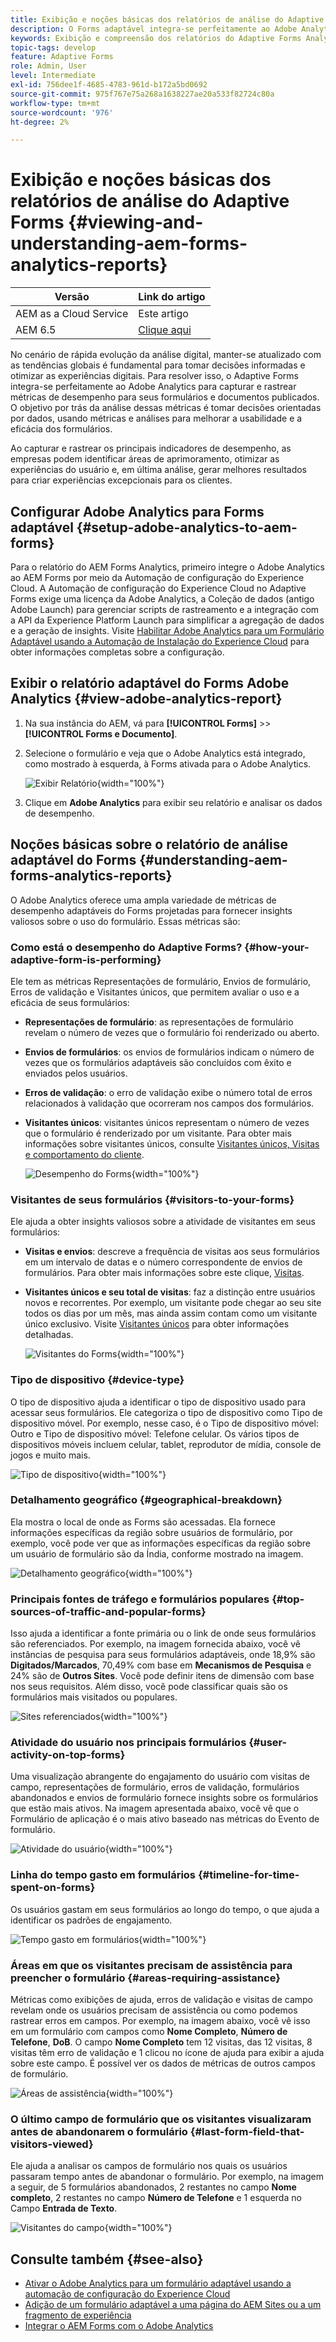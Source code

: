 ```yaml
---
title: Exibição e noções básicas dos relatórios de análise do Adaptive Forms
description: O Forms adaptável integra-se perfeitamente ao Adobe Analytics para capturar e rastrear métricas de desempenho para seus formulários e documentos publicados.
keywords: Exibição e compreensão dos relatórios do Adaptive Forms Analytics, relatório do Adobe Analytics, relatório do Forms Analytics
topic-tags: develop
feature: Adaptive Forms
role: Admin, User
level: Intermediate
exl-id: 756dee1f-4685-4783-961d-b172a5bd0692
source-git-commit: 975f767e75a268a1638227ae20a533f82724c80a
workflow-type: tm+mt
source-wordcount: '976'
ht-degree: 2%

---
```


# Exibição e noções básicas dos relatórios de análise do Adaptive Forms {#viewing-and-understanding-aem-forms-analytics-reports}

| Versão | Link do artigo |
| -------- | ---------------------------- |
| AEM as a Cloud Service | Este artigo |
| AEM 6.5 | [Clique aqui](https://experienceleague.adobe.com/docs/experience-manager-65/forms/integrate-aem-forms-with-experience-cloud-solutions/view-understand-aem-forms-analytics-reports.html?lang=pt-BR) |

No cenário de rápida evolução da análise digital, manter-se atualizado com as tendências globais é fundamental para tomar decisões informadas e otimizar as experiências digitais. Para resolver isso, o Adaptive Forms integra-se perfeitamente ao Adobe Analytics para capturar e rastrear métricas de desempenho para seus formulários e documentos publicados. O objetivo por trás da análise dessas métricas é tomar decisões orientadas por dados, usando métricas e análises para melhorar a usabilidade e a eficácia dos formulários.

Ao capturar e rastrear os principais indicadores de desempenho, as empresas podem identificar áreas de aprimoramento, otimizar as experiências do usuário e, em última análise, gerar melhores resultados para criar experiências excepcionais para os clientes.

## Configurar Adobe Analytics para Forms adaptável {#setup-adobe-analytics-to-aem-forms}

Para o relatório do AEM Forms Analytics, primeiro integre o Adobe Analytics ao AEM Forms por meio da Automação de configuração do Experience Cloud. A Automação de configuração do Experience Cloud no Adaptive Forms exige uma licença da Adobe Analytics, a Coleção de dados (antigo Adobe Launch) para gerenciar scripts de rastreamento e a integração com a API da Experience Platform Launch para simplificar a agregação de dados e a geração de insights. Visite [Habilitar Adobe Analytics para um Formulário Adaptável usando a Automação de Instalação do Experience Cloud](/help/forms/enable-adobe-analytics-adaptive-form-using-experience-cloud-setup-automation.md) para obter informações completas sobre a configuração.

## Exibir o relatório adaptável do Forms Adobe Analytics {#view-adobe-analytics-report}

1. Na sua instância do AEM, vá para **[!UICONTROL Forms]** >> **[!UICONTROL Forms e Documento]**.
1. Selecione o formulário e veja que o Adobe Analytics está integrado, como mostrado à esquerda, à Forms ativada para o Adobe Analytics.

   ![Exibir Relatório](assets/activ-aa.png){width="100%"}

1. Clique em **Adobe Analytics** para exibir seu relatório e analisar os dados de desempenho.

## Noções básicas sobre o relatório de análise adaptável do Forms {#understanding-aem-forms-analytics-reports}

O Adobe Analytics oferece uma ampla variedade de métricas de desempenho adaptáveis do Forms projetadas para fornecer insights valiosos sobre o uso do formulário. Essas métricas são:

### **Como está o desempenho do Adaptive Forms?** {#how-your-adaptive-form-is-performing}

Ele tem as métricas Representações de formulário, Envios de formulário, Erros de validação e Visitantes únicos, que permitem avaliar o uso e a eficácia de seus formulários:

* **Representações de formulário**: as representações de formulário revelam o número de vezes que o formulário foi renderizado ou aberto.

* **Envios de formulários**: os envios de formulários indicam o número de vezes que os formulários adaptáveis são concluídos com êxito e enviados pelos usuários.

* **Erros de validação**: o erro de validação exibe o número total de erros relacionados à validação que ocorreram nos campos dos formulários.

* **Visitantes únicos**: visitantes únicos representam o número de vezes que o formulário é renderizado por um visitante. Para obter mais informações sobre visitantes únicos, consulte [Visitantes únicos, Visitas e comportamento do cliente](https://experienceleague.adobe.com/docs/analytics/components/metrics/visits.html?lang=pt-BR).

  ![Desempenho do Forms](assets/forms-performance.png){width="100%"}

### **Visitantes de seus formulários** {#visitors-to-your-forms}

Ele ajuda a obter insights valiosos sobre a atividade de visitantes em seus formulários:

* **Visitas e envios**: descreve a frequência de visitas aos seus formulários em um intervalo de datas e o número correspondente de envios de formulários. Para obter mais informações sobre este clique, [Visitas](https://experienceleague.adobe.com/docs/analytics/components/metrics/visits.html?lang=pt-BR).
* **Visitantes únicos e seu total de visitas**: faz a distinção entre usuários novos e recorrentes. Por exemplo, um visitante pode chegar ao seu site todos os dias por um mês, mas ainda assim contam como um visitante único exclusivo. Visite [Visitantes únicos](https://experienceleague.adobe.com/docs/analytics/components/metrics/unique-visitors.html?lang=pt-BR) para obter informações detalhadas.

  ![Visitantes do Forms](assets/forms-visitors.png){width="100%"}

### **Tipo de dispositivo** {#device-type}

O tipo de dispositivo ajuda a identificar o tipo de dispositivo usado para acessar seus formulários. Ele categoriza o tipo de dispositivo como Tipo de dispositivo móvel. Por exemplo, nesse caso, é o Tipo de dispositivo móvel: Outro e Tipo de dispositivo móvel: Telefone celular. Os vários tipos de dispositivos móveis incluem celular, tablet, reprodutor de mídia, console de jogos e muito mais.

![Tipo de dispositivo](assets/device-type.png){width="100%"}

### **Detalhamento geográfico** {#geographical-breakdown}

Ela mostra o local de onde as Forms são acessadas. Ela fornece informações específicas da região sobre usuários de formulário, por exemplo, você pode ver que as informações específicas da região sobre um usuário de formulário são da Índia, conforme mostrado na imagem.

![Detalhamento geográfico](assets/geographical-breakdown.png){width="100%"}

### **Principais fontes de tráfego e formulários populares** {#top-sources-of-traffic-and-popular-forms}

Isso ajuda a identificar a fonte primária ou o link de onde seus formulários são referenciados. Por exemplo, na imagem fornecida abaixo, você vê instâncias de pesquisa para seus formulários adaptáveis, onde 18,9% são **Digitados/Marcados**, 70,49% com base em **Mecanismos de Pesquisa** e 24% são de **Outros Sites**. Você pode definir itens de dimensão com base nos seus requisitos. Além disso, você pode classificar quais são os formulários mais visitados ou populares.

![Sites referenciados](assets/referred-sites.png){width="100%"}

### **Atividade do usuário nos principais formulários** {#user-activity-on-top-forms}

Uma visualização abrangente do engajamento do usuário com visitas de campo, representações de formulário, erros de validação, formulários abandonados e envios de formulário fornece insights sobre os formulários que estão mais ativos. Na imagem apresentada abaixo, você vê que o Formulário de aplicação é o mais ativo baseado nas métricas do Evento de formulário.

![Atividade do usuário](assets/user-activity.png){width="100%"}

### **Linha do tempo gasto em formulários** {#timeline-for-time-spent-on-forms}

Os usuários gastam em seus formulários ao longo do tempo, o que ajuda a identificar os padrões de engajamento.

![Tempo gasto em formulários](assets/time-spent-on-forms.png){width="100%"}

### **Áreas em que os visitantes precisam de assistência para preencher o formulário** {#areas-requiring-assistance}

Métricas como exibições de ajuda, erros de validação e visitas de campo revelam onde os usuários precisam de assistência ou como podemos rastrear erros em campos. Por exemplo, na imagem abaixo, você vê isso em um formulário com campos como **Nome Completo**, **Número de Telefone**, **DoB**. O campo **Nome Completo** tem 12 visitas, das 12 visitas, 8 visitas têm erro de validação e 1 clicou no ícone de ajuda para exibir a ajuda sobre este campo. É possível ver os dados de métricas de outros campos de formulário.

![Áreas de assistência](assets/assisting-areas.png){width="100%"}

### **O último campo de formulário que os visitantes visualizaram antes de abandonarem o formulário** {#last-form-field-that-visitors-viewed}

Ele ajuda a analisar os campos de formulário nos quais os usuários passaram tempo antes de abandonar o formulário. Por exemplo, na imagem a seguir, de 5 formulários abandonados, 2 restantes no campo **Nome completo**, 2 restantes no campo **Número de Telefone** e 1 esquerda no Campo **Entrada de Texto**.

![Visitantes do campo](assets/field-visitors.png){width="100%"}

## Consulte também {#see-also}

* [Ativar o Adobe Analytics para um formulário adaptável usando a automação de configuração do Experience Cloud](/help/forms/enable-adobe-analytics-adaptive-form-using-experience-cloud-setup-automation.md)
* [Adição de um formulário adaptável a uma página do AEM Sites ou a um fragmento de experiência](/help/forms/create-or-add-an-adaptive-form-to-aem-sites-page.md)
* [Integrar o AEM Forms com o Adobe Analytics](/help/forms/integrate-aem-forms-with-adobe-analytics.md)
